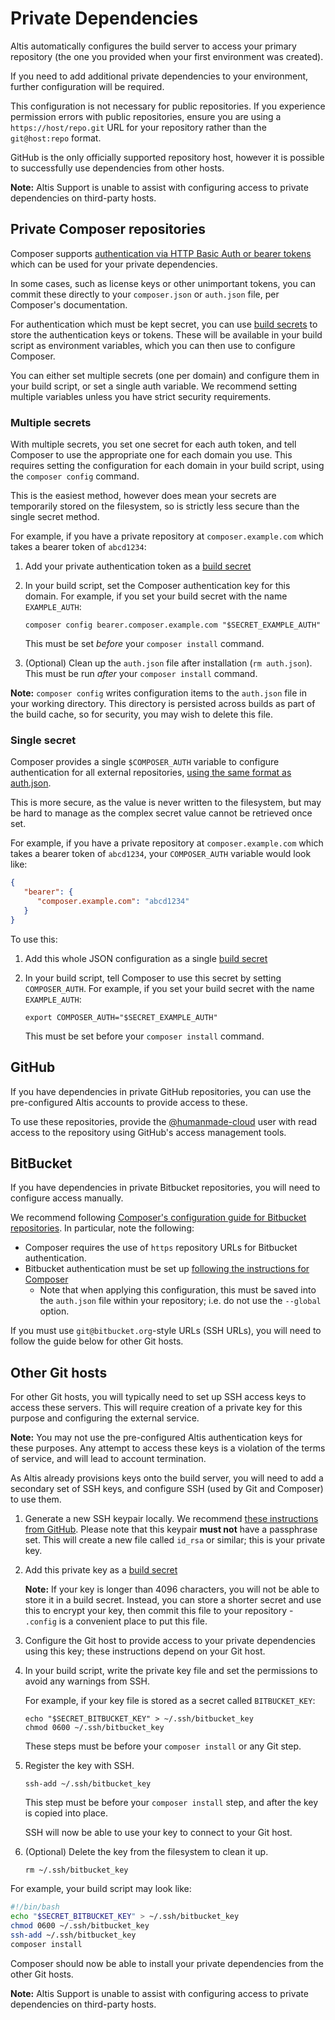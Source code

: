 # Private Dependencies

Altis automatically configures the build server to access your primary repository (the one you provided when your first environment was created).

If you need to add additional private dependencies to your environment, further configuration will be required.

This configuration is not necessary for public repositories. If you experience permission errors with public repositories, ensure you are using a `https://host/repo.git` URL for your repository rather than the `git@host:repo` format.

GitHub is the only officially supported repository host, however it is possible to successfully use dependencies from other hosts.

**Note:** Altis Support is unable to assist with configuring access to private dependencies on third-party hosts.


## Private Composer repositories

Composer supports [authentication via HTTP Basic Auth or bearer tokens](https://getcomposer.org/doc/articles/authentication-for-private-packages.md) which can be used for your private dependencies.

In some cases, such as license keys or other unimportant tokens, you can commit these directly to your `composer.json` or `auth.json` file, per Composer's documentation.

For authentication which must be kept secret, you can use [build secrets](../variables-secrets.md) to store the authentication keys or tokens. These will be available in your build script as environment variables, which you can then use to configure Composer.

You can either set multiple secrets (one per domain) and configure them in your build script, or set a single auth variable. We recommend setting multiple variables unless you have strict security requirements.


### Multiple secrets

With multiple secrets, you set one secret for each auth token, and tell Composer to use the appropriate one for each domain you use. This requires setting the configuration for each domain in your build script, using the `composer config` command.

This is the easiest method, however does mean your secrets are temporarily stored on the filesystem, so is strictly less secure than the single secret method.

For example, if you have a private repository at `composer.example.com` which takes a bearer token of `abcd1234`:

1. Add your private authentication token as a [build secret](../variables-secrets.md)

2. In your build script, set the Composer authentication key for this domain. For example, if you set your build secret with the name `EXAMPLE_AUTH`:

   ```
   composer config bearer.composer.example.com "$SECRET_EXAMPLE_AUTH"
   ```

   This must be set *before* your `composer install` command.

3. (Optional) Clean up the `auth.json` file after installation (`rm auth.json`). This must be run *after* your `composer install` command.

**Note:** `composer config` writes configuration items to the `auth.json` file in your working directory. This directory is persisted across builds as part of the build cache, so for security, you may wish to delete this file.


### Single secret

Composer provides a single `$COMPOSER_AUTH` variable to configure authentication for all external repositories, [using the same format as auth.json](https://getcomposer.org/doc/03-cli.md#composer-auth).

This is more secure, as the value is never written to the filesystem, but may be hard to manage as the complex secret value cannot be retrieved once set.

For example, if you have a private repository at `composer.example.com` which takes a bearer token of `abcd1234`, your `COMPOSER_AUTH` variable would look like:

```json
{
   "bearer": {
      "composer.example.com": "abcd1234"
   }
}
```

To use this:

1. Add this whole JSON configuration as a single [build secret](../variables-secrets.md)

2. In your build script, tell Composer to use this secret by setting `COMPOSER_AUTH`. For example, if you set your build secret with the name `EXAMPLE_AUTH`:

   ```
   export COMPOSER_AUTH="$SECRET_EXAMPLE_AUTH"
   ```

   This must be set before your `composer install` command.

## GitHub

If you have dependencies in private GitHub repositories, you can use the pre-configured Altis accounts to provide access to these.

To use these repositories, provide the [@humanmade-cloud](https://github.com/humanmade-cloud) user with read access to the repository using GitHub's access management tools.


## BitBucket

If you have dependencies in private Bitbucket repositories, you will need to configure access manually.

We recommend following [Composer's configuration guide for Bitbucket repositories](https://getcomposer.org/doc/05-repositories.md#bitbucket-driver-configuration). In particular, note the following:

* Composer requires the use of `https` repository URLs for Bitbucket authentication.
* Bitbucket authentication must be set up [following the instructions for Composer](https://getcomposer.org/doc/articles/authentication-for-private-packages.md#bitbucket-oauth)
	* Note that when applying this configuration, this must be saved into the `auth.json` file within your repository; i.e. do not use the `--global` option.

If you must use `git@bitbucket.org`-style URLs (SSH URLs), you will need to follow the guide below for other Git hosts.


## Other Git hosts

For other Git hosts, you will typically need to set up SSH access keys to access these servers. This will require creation of a private key for this purpose and configuring the external service.

**Note:** You may not use the pre-configured Altis authentication keys for these purposes. Any attempt to access these keys is a violation of the terms of service, and will lead to account termination.

As Altis already provisions keys onto the build server, you will need to add a secondary set of SSH keys, and configure SSH (used by Git and Composer) to use them.

1. Generate a new SSH keypair locally. We recommend [these instructions from GitHub](https://docs.github.com/en/authentication/connecting-to-github-with-ssh/generating-a-new-ssh-key-and-adding-it-to-the-ssh-agent#generating-a-new-ssh-key). Please note that this keypair **must not** have a passphrase set. This will create a new file called `id_rsa` or similar; this is your private key.

2. Add this private key as a [build secret](../variables-secrets.md)

   **Note:** If your key is longer than 4096 characters, you will not be able to store it in a build secret. Instead, you can store a shorter secret and use this to encrypt your key, then commit this file to your repository - `.config` is a convenient place to put this file.

3. Configure the Git host to provide access to your private dependencies using this key; these instructions depend on your Git host.

4. In your build script, write the private key file and set the permissions to avoid any warnings from SSH.

   For example, if your key file is stored as a secret called `BITBUCKET_KEY`:

   ```
   echo "$SECRET_BITBUCKET_KEY" > ~/.ssh/bitbucket_key
   chmod 0600 ~/.ssh/bitbucket_key
   ```

   These steps must be before your `composer install` or any Git step.

5. Register the key with SSH.

   ```
   ssh-add ~/.ssh/bitbucket_key
   ```

   This step must be before your `composer install` step, and after the key is copied into place.

   SSH will now be able to use your key to connect to your Git host.

6. (Optional) Delete the key from the filesystem to clean it up.

   ```
   rm ~/.ssh/bitbucket_key
   ```

For example, your build script may look like:

```sh
#!/bin/bash
echo "$SECRET_BITBUCKET_KEY" > ~/.ssh/bitbucket_key
chmod 0600 ~/.ssh/bitbucket_key
ssh-add ~/.ssh/bitbucket_key
composer install
```

Composer should now be able to install your private dependencies from the other Git hosts.

**Note:** Altis Support is unable to assist with configuring access to private dependencies on third-party hosts.
